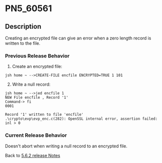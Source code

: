 # PN5_60561

<PageHeader />

## Description

Creating an encrypted file can give an error when a zero length record is written to the file.

### Previous Release Behavior

1) Create an encrypted file:

```
jsh home ~ -->CREATE-FILE encfile ENCRYPTED=TRUE 1 101
```

2) Write a null record:

```
jsh home ~ -->jed encfile 1
NEW File encfile , Record '1'
Command-> fi
0001

Record '1' written to file 'encfile'
.\crypto\evp\evp_enc.c(282): OpenSSL internal error, assertion failed: inl > 0
```

### Current Release Behavior

Doesn't abort when writing a null record to an encrypted file.

Back to [5.6.2 release Notes](./../README.md)

  
<PageFooter />
